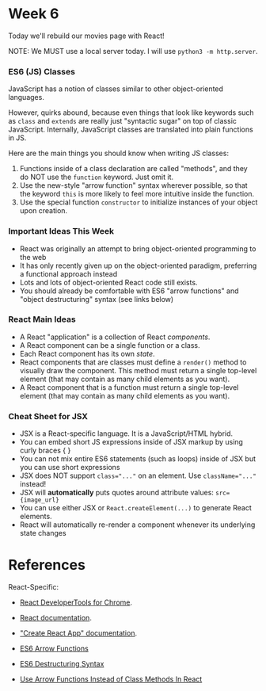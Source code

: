 # Week 6

Today we'll rebuild our movies page with React!

NOTE: We MUST use a local server today.  I will use `python3 -m http.server`.

### ES6 (JS) Classes

JavaScript has a notion of classes similar to other object-oriented languages.

However, quirks abound, because even things that look like keywords
such as `class` and `extends` are really just "syntactic sugar" on top
of classic JavaScript.  Internally, JavaScript classes are translated into
plain functions in JS. 

Here are the main things you should know when writing JS classes:

1. Functions inside of a class declaration are called "methods", and they 
   do NOT use the `function` keyword.  Just omit it.
2. Use the new-style "arrow function" syntax wherever possible, so that the keyword
   `this` is more likely to feel more intuitive inside the function.
3. Use the special function `constructor` to initialize instances of your object upon creation.


### Important Ideas This Week

* React was originally an attempt to bring object-oriented programming to the web
* It has only recently given up on the object-oriented paradigm, preferring a functional approach instead
* Lots and lots of object-oriented React code still exists.
* You should already be comfortable with ES6 "arrow functions" and "object destructuring" syntax (see links below)

### React Main Ideas
* A React "application" is a collection of React _components_.
* A React component can be a single function or a class.
* Each React component has its own _state_.
* React components that are classes must define a `render()` method to visually draw the component. This method must return a single top-level element (that may contain as many child elements as you want).
* A React component that is a function must return a single top-level element (that may contain as many child elements as you want).

### Cheat Sheet for JSX

* JSX is a React-specific language.  It is a JavaScript/HTML hybrid.
* You can embed short JS expressions inside of JSX markup by using curly braces { }
* You can not mix entire ES6 statements (such as loops) inside of JSX but you can use short expressions
* JSX does NOT support `class="..."` on an element.  Use `className="..."` instead!
* JSX will **automatically** puts quotes around attribute values: `src={image_url}`
* You can use either JSX or `React.createElement(...)` to generate React elements.
* React will automatically re-render a component whenever its underlying state changes

# References

React-Specific:

* [React DeveloperTools for Chrome](https://chrome.google.com/webstore/detail/react-developer-tools/fmkadmapgofadopljbjfkapdkoienihi?hl=en).
* [React documentation](https://react.dev).
* ["Create React App" documentation](https://create-react-app.dev/).

* [ES6 Arrow Functions](https://developer.mozilla.org/en-US/docs/Web/JavaScript/Reference/Functions/Arrow_functions)
* [ES6 Destructuring Syntax](https://developer.mozilla.org/en-US/docs/Web/JavaScript/Reference/Operators/Destructuring_assignment)
* [Use Arrow Functions Instead of Class Methods In React](https://medium.com/quick-code/react-quick-tip-use-class-properties-and-arrow-functions-to-avoid-binding-this-to-methods-29628aca2e25)

